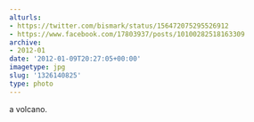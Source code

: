 ```yaml
---
alturls:
- https://twitter.com/bismark/status/156472075295526912
- https://www.facebook.com/17803937/posts/10100282518163309
archive:
- 2012-01
date: '2012-01-09T20:27:05+00:00'
imagetype: jpg
slug: '1326140825'
type: photo
---
```


a volcano.
